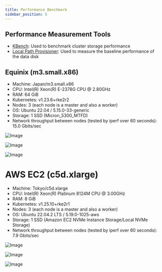 ```yaml
---
title: Performance Benchmark
sidebar_position: 5
---
```


## Performance Measurement Tools
- [KBench](https://github.com/yasker/kbench): Used to benchmark cluster storage performance
- [Local Path Provisioner](https://github.com/rancher/local-path-provisioner): Used to measure the baseline performance of the data disk

## Equinix (m3.small.x86)

- Machine: Japan/m3.small.x86
- CPU: Intel(R) Xeon(R) E-2378G CPU @ 2.80GHz
- RAM: 64 GiB
- Kubernetes: v1.23.6+rke2r2
- Nodes: 3 (each node is a master and also a worker)
- OS: Ubuntu 22.04 / 5.15.0-33-generic
- Storage: 1 SSD (Micron_5300_MTFD)
- Network throughput between nodes (tested by iperf over 60 seconds): 15.0 Gbits/sec

![Image](/img/diagrams/v2-data-engine/equinix-iops.svg)

![Image](/img/diagrams/v2-data-engine/equinix-bw.svg)

![Image](/img/diagrams/v2-data-engine/equinix-latency.svg)

# AWS EC2 (c5d.xlarge)

- Machine: Tokyo/c5d.xlarge
- CPU: Intel(R) Xeon(R) Platinum 8124M CPU @ 3.00GHz
- RAM: 8 GiB
- Kubernetes: v1.25.10+rke2r1
- Nodes: 3 (each node is a master and also a worker)
- OS: Ubuntu 22.04.2 LTS / 5.19.0-1025-aws
- Storage: 1 SSD (Amazon EC2 NVMe Instance Storage/Local NVMe Storage)
- Network throughput between nodes (tested by iperf over 60 seconds): 7.9 Gbits/sec

![Image](/img/diagrams/v2-data-engine/aws-c5d-xlarge-iops.svg)

![Image](/img/diagrams/v2-data-engine/aws-c5d-xlarge-bw.svg)

![Image](/img/diagrams/v2-data-engine/aws-c5d-xlarge-latency.svg)
